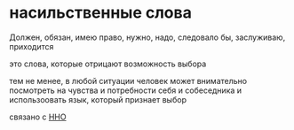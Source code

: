 # насильственные слова
Должен, обязан, имею право, нужно, надо, следовало бы, заслуживаю, приходится

это слова, которые отрицают возможность выбора

тем не менее, в любой ситуации человек может внимательно посмотреть на чувства и потребности себя и собеседника и использоовать язык, который признает выбор

связано с [ННО](zettelkasten/%D0%B0%D0%BD%D0%B8%D1%87%D1%87%D0%B0/%D0%A3%D1%81%D1%82%D0%B0%D0%BD%D0%BE%D0%B2%D0%BA%D0%B0%20%D0%BD%D0%B0%20%D1%80%D0%BE%D1%81%D1%82/%D0%A3%D0%B1%D0%B5%D0%B6%D0%B4%D0%B5%D0%BD%D0%B8%D1%8F%20%D0%B4%D0%BE%D0%BB%D0%B6%D0%BD%D1%8B%20%D0%BE%D0%BA%D1%83%D0%BF%D0%B0%D1%82%D1%8C%D1%81%D1%8F/%D0%9D%D0%9D%D0%9E)